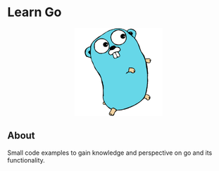 # Learn Go

 <p align="center">
 <img src='/README/gologo.png' height='200'>
 </p>

## About

Small code examples to gain knowledge and perspective on go and its functionality.
